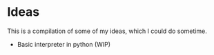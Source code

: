 
# Ideas

This is a compilation of some of my ideas, which I could do sometime.

- Basic interpreter in python (WIP)


